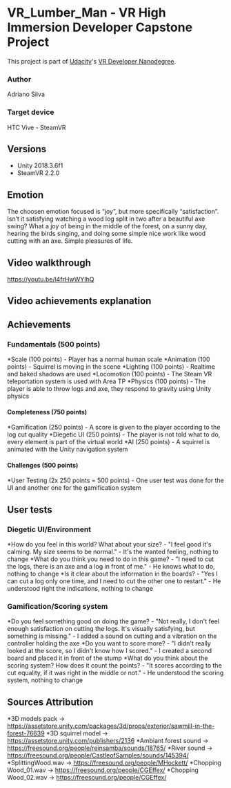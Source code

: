 # VR_Lumber_Man - VR High Immersion Developer Capstone Project

This project is part of [Udacity](https://www.udacity.com "Udacity - Be in demand")'s [VR Developer Nanodegree](https://www.udacity.com/course/vr-developer-nanodegree--nd017).

### Author 
Adriano Silva

### Target device 
HTC Vive - SteamVR

## Versions
- Unity 2018.3.6f1
- SteamVR 2.2.0

## Emotion
The choosen emotion focused is “joy”, but more specifically “satisfaction”. Isn’t it satisfying watching a wood log split in two after a beautiful axe swing? What a joy of being in the middle of the forest, on a sunny day, hearing the birds singing, and doing some simple nice work like wood cutting with an axe. Simple pleasures of life.

## Video walkthrough
https://youtu.be/l4frHwWYIhQ

## Video achievements explanation

## Achievements
### Fundamentals (500 points)
*Scale (100 points) - Player has a normal human scale
*Animation (100 points) - Squirrel is moving in the scene
*Lighting (100 points) - Realtime and baked shadows are used
*Locomotion (100 points) - The Steam VR teleportation system is used with Area TP
*Physics (100 points) - The player is able to throw logs and axe, they respond to gravity using Unity physics

#### Completeness (750 points)
*Gamification (250 points) - A score is given to the player according to the log cut quality
*Diegetic UI (250 points) - The player is not told what to do, every element is part of the virtual world
*AI (250 points) - A squirrel is animated with the Unity navigation system

#### Challenges (500 points)
*User Testing (2x 250 points = 500 points) - One user test was done for the UI and another one for the gamification system

## User tests 
### Diegetic UI/Environment
*How do you feel in this world? What about your size? - "I feel good it's calming. My size seems to be normal."
	- It's the wanted feeling, nothing to change
*What do you think you need to do in this game? - "I need to cut the logs, there is an axe and a log in front of me."
	- He knows what to do, nothing to change
*Is it clear about the information in the boards? - "Yes I can cut a log only one time, and I need to cut the other one to restart."
	- He understood right the indications, nothing to change

### Gamification/Scoring system
*Do you feel something good on doing the game? - "Not really, I don't feel enough satisfaction on cutting the logs. It's visually satisfying, but something is missing."
	- I added a sound on cutting and a vibration on the controller holding the axe
*Do you want to score more? - "I didn't really looked at the score, so I didn't know how I scored."
	- I created a second board and placed it in front of the stump
*What do you think about the scoring system? How does it count the points? - "It scores according to the cut equality, if it was right in the middle or not."
	- He understood the scoring system, nothing to change

## Sources Attribution
*3D models pack -> https://assetstore.unity.com/packages/3d/props/exterior/sawmill-in-the-forest-76639
*3D squirrel model -> https://assetstore.unity.com/publishers/2136
*Ambiant forest sound -> https://freesound.org/people/reinsamba/sounds/18765/
*River sound -> https://freesound.org/people/CastleofSamples/sounds/145394/
*SplittingWood.wav -> https://freesound.org/people/MHockett/
*Chopping Wood_01.wav -> https://freesound.org/people/CGEffex/
*Chopping Wood_02.wav -> https://freesound.org/people/CGEffex/
